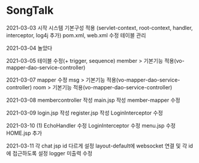 # SongTalk
 2021-03-03 시작
   시스템 기본구성 적용 (servlet-context, root-context, handler, interceptor, log4j 추가)
            pom.xml, web.xml 수정
   테이블 관리

2021-03-04
   놀았다
   
2021-03-05
   테이블 수정(+ trigger, sequence)
   member > 기본기능 적용(vo-mapper-dao-service-controller)
   
2021-03-07
   mapper 수정
   msg > 기본기능 적용(vo-mapper-dao-service-controller)
   room > 기본기능 적용(vo-mapper-dao-service-controller)

2021-03-08
   membercontroller 작성
   main.jsp 작성
   member-mapper 수정
   
2021-03-09
   login.jsp 작성
   register.jsp 작성
   LoginInterceptor 수정
   
2021-03-10 (1)
    EchoHandler 수정 
    LoginInterceptor 수정 
    menu.jsp 수정 
    HOME.jsp 추가

2021-03-11
   각 chat jsp id 다르게 설정
   layout-default에 websocket 연결 및 각 id에 접근하도록 설정
   logger 미출력 수정

